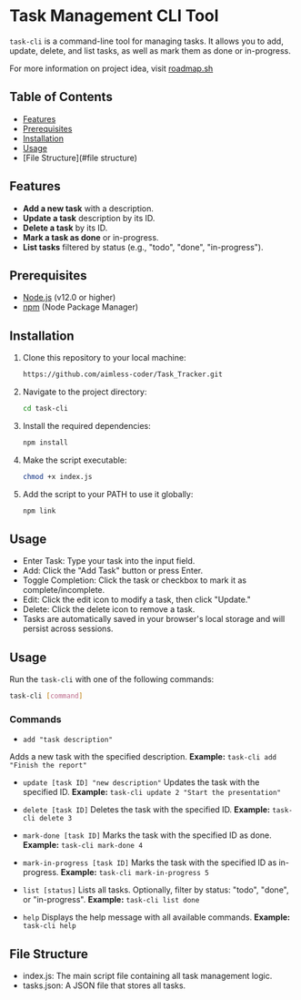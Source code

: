 # Task Management CLI Tool

`task-cli` is a command-line tool for managing tasks. It allows you to add, update, delete, and list tasks, as well as mark them as done or in-progress.

For more information on project idea, visit [roadmap.sh](https://roadmap.sh/projects/task-tracker)

## Table of Contents

- [Features](#features)
- [Prerequisites](#prerequisites)
- [Installation](#installation)
- [Usage](#usage)
- [File Structure](#file structure)
## Features

- **Add a new task** with a description.
- **Update a task** description by its ID.
- **Delete a task** by its ID.
- **Mark a task as done** or in-progress.
- **List tasks** filtered by status (e.g., "todo", "done", "in-progress").

## Prerequisites


- [Node.js](https://nodejs.org/) (v12.0 or higher)
- [npm](https://www.npmjs.com/) (Node Package Manager)
## Installation

1. Clone this repository to your local machine:

    ```sh
    https://github.com/aimless-coder/Task_Tracker.git
    ```

2. Navigate to the project directory:

    ```sh
    cd task-cli
    ```

3. Install the required dependencies:

    ```sh
    npm install
    ```

4. Make the script executable:

    ```sh
    chmod +x index.js
    ```

5. Add the script to your PATH to use it globally:

    ```sh
    npm link
    ```

    
## Usage

- Enter Task: Type your task into the input field.
- Add: Click the "Add Task" button or press Enter.
- Toggle Completion: Click the task or checkbox to mark it as complete/incomplete.
- Edit: Click the edit icon to modify a task, then click "Update."
- Delete: Click the delete icon to remove a task.
- Tasks are automatically saved in your browser's local storage and will persist across sessions.



## Usage

Run the `task-cli` with one of the following commands:

```sh
task-cli [command]
```

### Commands
- `add "task description"`

Adds a new task with the specified description.
**Example:** `task-cli add "Finish the report"`

- `update [task ID] "new description"`
Updates the task with the specified ID.
**Example:** `task-cli update 2 "Start the presentation"`

- `delete [task ID]`
Deletes the task with the specified ID.
**Example:** `task-cli delete 3`

- `mark-done [task ID]`
Marks the task with the specified ID as done.
**Example:** `task-cli mark-done 4`

- `mark-in-progress [task ID]`
Marks the task with the specified ID as in-progress.
**Example:** `task-cli mark-in-progress 5`

- `list [status]`
Lists all tasks. Optionally, filter by status: "todo", "done", or "in-progress".
**Example:** `task-cli list done`

- `help`
Displays the help message with all available commands.
**Example:** `task-cli help`
## File Structure

- index.js: The main script file containing all task management logic.
- tasks.json: A JSON file that stores all tasks.

